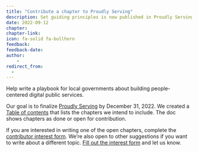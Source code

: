 ```yaml
---
title: "Contribute a chapter to Proudly Serving"
description: Set guiding principles is now published in Proudly Serving.
date: 2022-09-12
chapter: 
chapter-link: 
icon: fa-solid fa-bullhorn
feedback: 
feedback-date: 
author: 
    - 
redirect_from:
  - 
---
```


Help write a playbook for local governments about building people-centered digital public services. 

Our goal is to finalize [Proudly Serving](https://proudlyservingbook.com/) by December 31, 2022. We created a [Table of contents](https://docs.google.com/document/d/1d5jxA1kluWZ79GpiDE_VPxUsgs1jKjbVVSHAZVPRIPs/edit?usp=sharing) that lists the chapters we intend to include. The doc shows chapters as done or open for contribution.

If you are interested in writing one of the open chapters, complete the [contributor interest form](https://proudlyservingbook.com/contribute/). We’re also open to other suggestions if you want to write about a different topic. [Fill out the interest form](https://proudlyservingbook.com/contribute/) and let us know.
